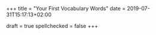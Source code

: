 +++
title = "Your First Vocabulary Words"
date = 2019-07-31T15:17:13+02:00

draft = true
spellchecked = false
+++




